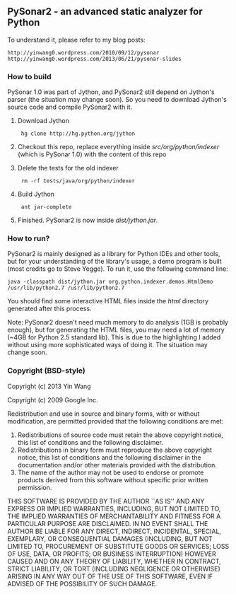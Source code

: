 ## PySonar2 - an advanced static analyzer for Python

To understand it, please refer to my blog posts:

    http://yinwang0.wordpress.com/2010/09/12/pysonar
    http://yinwang0.wordpress.com/2013/06/21/pysonar-slides


### How to build

PySonar 1.0 was part of Jython, and PySonar2 still depend on Jython's parser
(the situation may change soon). So you need to download Jython's source code
and compile PySonar2 with it.


1. Download Jython

        hg clone http://hg.python.org/jython

2. Checkout this repo, replace everything inside _src/org/python/indexer_ (which
   is PySonar 1.0) with the content of this repo

3. Delete the tests for the old indexer

        rm -rf tests/java/org/python/indexer

4. Build Jython

        ant jar-complete

5. Finished. PySonar2 is now inside _dist/jython.jar_.


### How to run?

PySonar2 is mainly designed as a library for Python IDEs and other tools, but
for your understanding of the library's usage, a demo program is built (most
credits go to Steve Yegge). To run it, use the following command line:

    java -classpath dist/jython.jar org.python.indexer.demos.HtmlDemo /usr/lib/python2.7 /usr/lib/python2.7

You should find some interactive HTML files inside the _html_ directory
generated after this process.

Note: PySonar2 doesn't need much memory to do analysis (1GB is probably enough),
but for generating the HTML files, you may need a lot of memory (~4GB for
Python 2.5 standard lib). This is due to the highlighting I added without using
more sophisticated ways of doing it. The situation may change soon.


### Copyright (BSD-style)

Copyright (c) 2013 Yin Wang

Copyright (c) 2009 Google Inc.

Redistribution and use in source and binary forms, with or without
modification, are permitted provided that the following conditions
are met:

1. Redistributions of source code must retain the above copyright
   notice, this list of conditions and the following disclaimer.
2. Redistributions in binary form must reproduce the above copyright
   notice, this list of conditions and the following disclaimer in the
   documentation and/or other materials provided with the distribution.
3. The name of the author may not be used to endorse or promote products
   derived from this software without specific prior written permission.

THIS SOFTWARE IS PROVIDED BY THE AUTHOR ``AS IS'' AND ANY EXPRESS OR
IMPLIED WARRANTIES, INCLUDING, BUT NOT LIMITED TO, THE IMPLIED WARRANTIES
OF MERCHANTABILITY AND FITNESS FOR A PARTICULAR PURPOSE ARE DISCLAIMED.
IN NO EVENT SHALL THE AUTHOR BE LIABLE FOR ANY DIRECT, INDIRECT,
INCIDENTAL, SPECIAL, EXEMPLARY, OR CONSEQUENTIAL DAMAGES (INCLUDING, BUT
NOT LIMITED TO, PROCUREMENT OF SUBSTITUTE GOODS OR SERVICES; LOSS OF USE,
DATA, OR PROFITS; OR BUSINESS INTERRUPTION) HOWEVER CAUSED AND ON ANY
THEORY OF LIABILITY, WHETHER IN CONTRACT, STRICT LIABILITY, OR TORT
(INCLUDING NEGLIGENCE OR OTHERWISE) ARISING IN ANY WAY OUT OF THE USE OF
THIS SOFTWARE, EVEN IF ADVISED OF THE POSSIBILITY OF SUCH DAMAGE.
